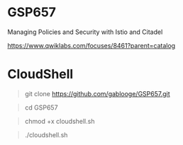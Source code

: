 # GSP657

Managing Policies and Security with Istio and Citadel

https://www.qwiklabs.com/focuses/8461?parent=catalog

# CloudShell
> git clone https://github.com/gablooge/GSP657.git

> cd GSP657

> chmod +x cloudshell.sh

> ./cloudshell.sh 

